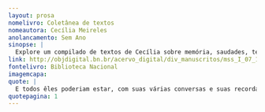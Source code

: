 ```yaml
---
layout: prosa
nomelivro: Coletânea de textos
nomeautora: Cecília Meireles
anolancamento: Sem Ano
sinopse: |
  Explore um compilado de textos de Cecília sobre memória, saudades, tempo e a efemeridade da vida em palavras que nos fazem pensar sobre a atemporalidade e efemeridade da natureza e a preciosidade da vida para apreciar a verdadeira beleza de viver. 
link: http://objdigital.bn.br/acervo_digital/div_manuscritos/mss_I_07_12_033A_n01/mss_I_07_12_033A_n01.pdf
fontelivro: Biblioteca Nacional
imagemcapa: 
quote: |
  E todos êles poderiam estar, com suas várias conversas e suas recordações terrenas, e andariam pela minha casa, misturados a coisas ue foram suas, e de que já não guardariam lembrança. E eu iria com eles, nem apontar nada, esperando que as suas antigas visões aparecessem. Mas talvez estejam para sempre perdidas.
quotepagina: 1
---
```

